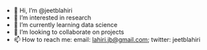 - 👋 Hi, I’m @jeetblahiri
- 👀 I’m interested in research 
- 🌱 I’m currently learning data science  
- 💞️ I’m looking to collaborate on projects
- 📫 How to reach me: email: lahiri.jb@gmail.com; twitter: jeetblahiri

<!---
jeetblahiri/jeetblahiri is a ✨ special ✨ repository because its `README.md` (this file) appears on your GitHub profile.
You can click the Preview link to take a look at your changes.
--->
